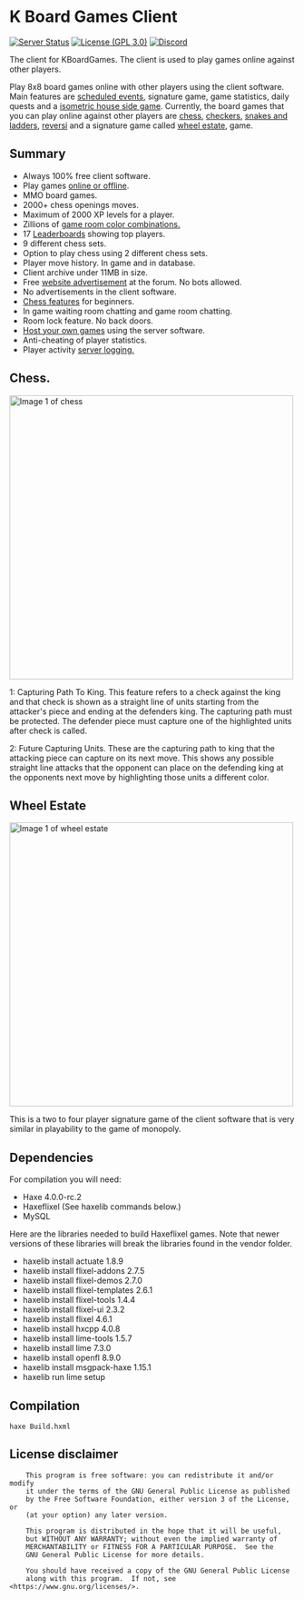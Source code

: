# K Board Games Client
[![Server Status](https://img.shields.io/pingpong/status/sp_7241145592d44ae2bd4c2a9c4558a0ef?label=kboardgames.com&style=for-the-badge)](https://kboardgames.com)
[![License (GPL 3.0)](https://img.shields.io/github/license/kboardgames/kboardgames?style=for-the-badge)](https://github.com/KBoardGames/KBoardGames/blob/main/LICENSE)
[![Discord](https://img.shields.io/discord/878790325261434923?color=%236b7ff5&label=Discord&style=for-the-badge)](https://discord.gg/7gF8t3yNDU)

The client for KBoardGames. The client is used to play games online against other players.

<p>Play 8x8 board games online with other players using the client software. Main features are <a href="https://kboardgames.com/forum/events">scheduled events</a>, signature game, game statistics, daily quests and a <a href="https://kboardgames.com/forum/viewtopic.php?f=4&t=3">isometric house side game</a>. Currently, the board games that you can play online against other players are <a href="/forum/viewtopic.php?f=10&amp;t=15">chess</a>, <a href="/forum/viewtopic.php?f=10&amp;t=14">checkers</a>, <a href="/forum/viewtopic.php?f=10&amp;t=17">snakes and ladders</a>, <a href="/forum/viewtopic.php?f=10&amp;t=16">reversi</a> and a signature game called <a href="/forum/viewtopic.php?f=10&amp;t=18">wheel estate</a>, game.</p>

## Summary
* Always 100% free client software.
* Play games <a href="https://kboardgames.com/forum/viewtopic.php?f=4&t=34">online or offline</a>.
* MMO board games.
* 2000+ chess openings moves.
* Maximum of 2000 XP levels for a player.
* Zillions of <a href="https://kboardgames.com/forum/viewtopic.php?f=4&t=37">game room color combinations.</a>
* 17 <a href="https://kboardgames.com/forum/leaderboards">Leaderboards</a> showing top players.
* 9 different chess sets.
* Option to play chess using 2 different chess sets.
* Player move history. In game and in database.
* Client archive under 11MB in size.
* Free <a href="https://kboardgames.com/forum/viewforum.php?f=7">website advertisement</a> at the forum. No bots allowed.
* No advertisements in the client software.
* <a href="https://kboardgames.com/forum/viewtopic.php?f=4&t=29">Chess features</a> for beginners.
* In game waiting room chatting and game room chatting.
* Room lock feature. No back doors.
* <a href="https://kboardgames.com/forum/viewtopic.php?f=8&t=26">Host your own games</a> using the server software.
* Anti-cheating of player statistics.
* Player activity <a href="https://kboardgames.com/forum/viewtopic.php?f=4&t=33">server logging.</a>

## Chess.
<img src="https://kboardgames.com/images/game2_chess.jpg?" alt="Image 1 of chess" width="500"/>

1: Capturing Path To King. This feature refers to a check against the king and that check is shown as a straight line of units starting from the attacker's piece and ending at the defenders king. The capturing path must be protected. The defender piece must capture one of the highlighted units after check is called.

2: Future Capturing Units. These are the capturing path to king that the attacking piece can capture on its next move. This shows any possible straight line attacks that the opponent can place on the defending king at the opponents next move by highlighting those units a different color.

## Wheel Estate
<img src="https://kboardgames.com/images/signatureGame.jpg?" alt="Image 1 of wheel estate" width="500"/>

This is a two to four player signature game of the client software that is very similar in playability to the game of monopoly.

## Dependencies
For compilation you will need:

* Haxe 4.0.0-rc.2
* Haxeflixel (See haxelib commands below.)
* MySQL

Here are the libraries needed to build Haxeflixel games. Note that newer versions of these libraries will break the libraries found in the vendor folder.

* haxelib install actuate 1.8.9
* haxelib install flixel-addons 2.7.5
* haxelib install flixel-demos 2.7.0
* haxelib install flixel-templates 2.6.1
* haxelib install flixel-tools 1.4.4
* haxelib install flixel-ui 2.3.2
* haxelib install flixel 4.6.1
* haxelib install hxcpp 4.0.8
* haxelib install lime-tools 1.5.7
* haxelib install lime 7.3.0
* haxelib install openfl 8.9.0
* haxelib install msgpack-haxe 1.15.1
* haxelib run lime setup

## Compilation
```
haxe Build.hxml
```

## License disclaimer
```
    This program is free software: you can redistribute it and/or modify
    it under the terms of the GNU General Public License as published
    by the Free Software Foundation, either version 3 of the License, or
    (at your option) any later version.

    This program is distributed in the hope that it will be useful,
    but WITHOUT ANY WARRANTY; without even the implied warranty of
    MERCHANTABILITY or FITNESS FOR A PARTICULAR PURPOSE.  See the
    GNU General Public License for more details.

    You should have received a copy of the GNU General Public License
    along with this program.  If not, see <https://www.gnu.org/licenses/>.
```
